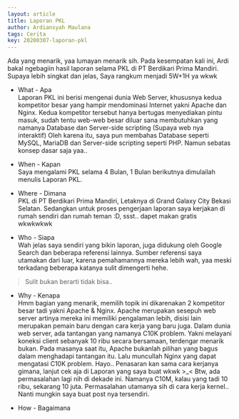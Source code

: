 ```yaml
---
layout: article
title: Laporan PKL
author: Ardiansyah Maulana
tags: Cerita
key: 20200307-laporan-pkl
---
```


Ada yang menarik, yaa lumayan menarik sih. Pada kesempatan kali ini, Ardi bakal ngebagiin hasil laporan selama PKL di PT Berdikari Prima Mandiri. Supaya lebih singkat dan jelas, Saya rangkum menjadi 5W+1H ya wkwk

* What - Apa  
Laporan PKL ini berisi mengenai dunia Web Server, khususnya kedua kompetitor besar yang hampir mendominasi Internet yakni Apache dan Nginx.
Kedua kompetitor tersebut hanya bertugas menyediakan pintu masuk, sudah tentu web-web besar diluar sana membutuhkan yang namanya Database dan Server-side scripting (Supaya web nya interaktif)
Oleh karena itu, saya pun membahas Database seperti MySQL, MariaDB dan Server-side scripting seperti PHP. Namun sebatas konsep dasar saja yaa..

* When - Kapan  
Saya mengalami PKL selama 4 Bulan, 1 Bulan berikutnya dimulailah menulis Laporan PKL.

* Where - Dimana  
PKL di PT Berdikari Prima Mandiri, Letaknya di Grand Galaxy City Bekasi Selatan. Sedangkan untuk proses pengerjaan laporan saya kerjakan di rumah sendiri dan rumah teman :D, ssst.. dapet makan gratis wkwkwkwk

* Who - Siapa  
Wah jelas saya sendiri yang bikin laporan, juga didukung oleh Google Search dan beberapa referensi lainnya. Sumber referensi saya utamakan dari luar, karena pemahamannya mereka lebih wah, yaa meski terkadang beberapa katanya sulit dimengerti hehe.
> Sulit bukan berarti tidak bisa..

* Why - Kenapa  
Hmm bagian yang menarik, memilih topik ini dikarenakan 2 kompetitor besar tadi yakni Apache & Nginx. Apache merupakan sesepuh web server artinya mereka ini memiliki pengalaman lebih, disisi lain merupakan pemain baru dengan cara kerja yang baru juga.
Dalam dunia web server, ada tantangan yang namanya C10K problem. Yakni melayani koneksi client sebanyak 10 ribu secara bersamaan, terdengar menarik bukan.
Pada masanya saat itu, Apache bukanlah pilihan yang bagus dalam menghadapi tantangan itu. Lalu muncullah Nginx yang dapat mengatasi C10K problem.
Hayo.. Penasaran kan sama cara kerjanya gimana, lanjut cek aja di Laporan yang saya buat wkwk >_<
Btw, ada permasalahan lagi nih di dekade ini. Namanya C10M, kalau yang tadi 10 ribu, sekarang 10 juta. Permasalahan utamanya sih di cara kerja kernel.. Nanti mungkin saya buat post nya tersendiri.

* How - Bagaimana  

